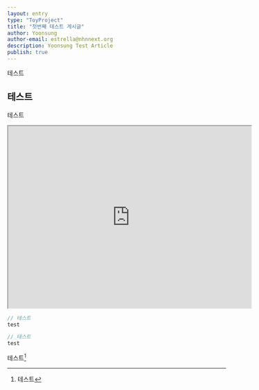 ```yaml
---
layout: entry
type: "ToyProject"
title: "첫번째 테스트 게시글"
author: Yoonsung
author-email: estrella@nhnnext.org
description: Yoonsung Test Article
publish: true
---
```


테스트


## 테스트

테스트

<iframe width="560" height="420" src="http://www.youtube.com/embed/ybEJxAvq4ZU?color=white&amp;theme=light"></iframe>

```javascript
// 테스트
test
```

```java
// 테스트
test
```
테스트[^1]


[^1]: 테스트